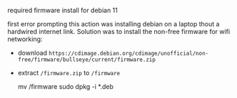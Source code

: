 required firmware install for debian 11

first error prompting this action was installing debian on a laptop thout a hardwired internet link. Solution was to install the non-free firmware for wifi networking:

- download `https://cdimage.debian.org/cdimage/unofficial/non-free/firmware/bullseye/current/firmware.zip`
- extract `/firmware.zip` to `/firmware`

	mv /firmware
	sudo dpkg -i *.deb
